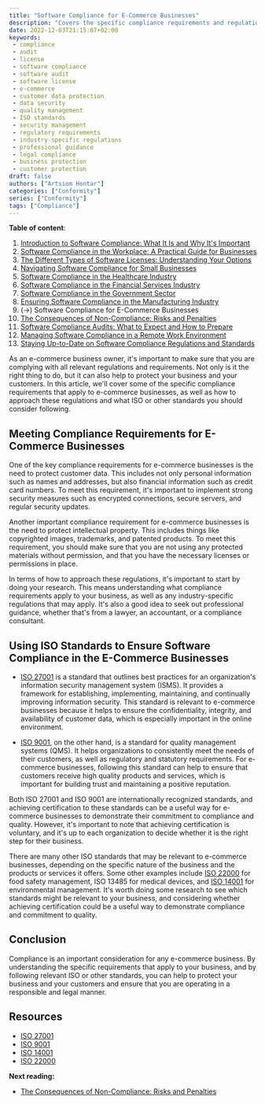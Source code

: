 ```yaml
---
title: "Software Compliance for E-Commerce Businesses"
description: "Covers the specific compliance requirements and regulations that apply to e-commerce businesses"
date: 2022-12-03T21:15:07+02:00
keywords:
 - compliance
 - audit
 - license
 - software compliance
 - software audit
 - software license
 - e-commerce
 - customer data protection
 - data security
 - quality management
 - ISO standards
 - security management
 - regulatory requirements
 - industry-specific regulations
 - professional guidance
 - legal compliance
 - business protection
 - customer protection
draft: false
authors: ["Artsiom Hontar"]
categories: ["Conformity"]
series: ["Conformity"]
tags: ["Compliance"]
---
```


**Table of content**:
1. [Introduction to Software Compliance: What It Is and Why It's Important](learnings/conformity/introduction-to-software-compliance.md)
2. [Software Compliance in the Workplace: A Practical Guide for Businesses](learnings/conformity/software-compliance-practical-guide.md)
3. [The Different Types of Software Licenses: Understanding Your Options](learnings/conformity/different-types-of-software-licenses.md)
4. [Navigating Software Compliance for Small Businesses](learnings/conformity/software-compliance-for-small-business.md)
5. [Software Compliance in the Healthcare Industry](learnings/conformity/software-compliance-for-healthcare.md)
6. [Software Compliance in the Financial Services Industry](learnings/conformity/software-compliance-for-financial-services.md)
7. [Software Compliance in the Government Sector](learnings/conformity/software-compliance-for-government-sector.md)
8. [Ensuring Software Compliance in the Manufacturing Industry](learnings/conformity/software-compliance-for-manufacturing.md)
9. (->) Software Compliance for E-Commerce Businesses
10. [The Consequences of Non-Compliance: Risks and Penalties](learnings/conformity/consequences-of-non-compliance.md)
11. [Software Compliance Audits: What to Expect and How to Prepare](learnings/conformity/software-compliance-audits.md)
12. [Managing Software Compliance in a Remote Work Environment](learnings/conformity/software-compliance-in-remote-work.md)
13. [Staying Up-to-Date on Software Compliance Regulations and Standards](learnings/conformity/staying-up-to-date-on-software-compliance.md)

As an e-commerce business owner, it's important to make sure that you are complying with all relevant regulations and requirements. Not only is it the right thing to do, but it can also help to protect your business and your customers. In this article, we'll cover some of the specific compliance requirements that apply to e-commerce businesses, as well as how to approach these regulations and what ISO or other standards you should consider following.

## Meeting Compliance Requirements for E-Commerce Businesses

One of the key compliance requirements for e-commerce businesses is the need to protect customer data. This includes not only personal information such as names and addresses, but also financial information such as credit card numbers. To meet this requirement, it's important to implement strong security measures such as encrypted connections, secure servers, and regular security updates.

Another important compliance requirement for e-commerce businesses is the need to protect intellectual property. This includes things like copyrighted images, trademarks, and patented products. To meet this requirement, you should make sure that you are not using any protected materials without permission, and that you have the necessary licenses or permissions in place.

In terms of how to approach these regulations, it's important to start by doing your research. This means understanding what compliance requirements apply to your business, as well as any industry-specific regulations that may apply. It's also a good idea to seek out professional guidance, whether that's from a lawyer, an accountant, or a compliance consultant.

## Using ISO Standards to Ensure Software Compliance in the E-Commerce Businesses

- [ISO 27001](https://www.iso.org/isoiec-27001-information-security.html) is a standard that outlines best practices for an organization's information security management system (ISMS). It provides a framework for establishing, implementing, maintaining, and continually improving information security. This standard is relevant to e-commerce businesses because it helps to ensure the confidentiality, integrity, and availability of customer data, which is especially important in the online environment.

- [ISO 9001](https://www.iso.org/iso-9001-quality-management.html), on the other hand, is a standard for quality management systems (QMS). It helps organizations to consistently meet the needs of their customers, as well as regulatory and statutory requirements. For e-commerce businesses, following this standard can help to ensure that customers receive high quality products and services, which is important for building trust and maintaining a positive reputation.

Both ISO 27001 and ISO 9001 are internationally recognized standards, and achieving certification to these standards can be a useful way for e-commerce businesses to demonstrate their commitment to compliance and quality. However, it's important to note that achieving certification is voluntary, and it's up to each organization to decide whether it is the right step for their business.

There are many other ISO standards that may be relevant to e-commerce businesses, depending on the specific nature of the business and the products or services it offers. Some other examples include [ISO 22000](https://www.iso.org/iso-22000-food-safety-management.html) for food safety management, ISO 13485 for medical devices, and [ISO 14001](https://www.iso.org/iso-14001-environmental-management.html) for environmental management. It's worth doing some research to see which standards might be relevant to your business, and considering whether achieving certification could be a useful way to demonstrate compliance and commitment to quality.

## Conclusion
Compliance is an important consideration for any e-commerce business. By understanding the specific requirements that apply to your business, and by following relevant ISO or other standards, you can help to protect your business and your customers and ensure that you are operating in a responsible and legal manner.

## Resources
- [ISO 27001](https://www.iso.org/isoiec-27001-information-security.html)
- [ISO 9001](https://www.iso.org/iso-9001-quality-management.html)
- [ISO 14001](https://www.iso.org/iso-14001-environmental-management.html)
- [ISO 22000](https://www.iso.org/iso-22000-food-safety-management.html)

**Next reading:**
- [The Consequences of Non-Compliance: Risks and Penalties](learnings/conformity/consequences-of-non-compliance.md)